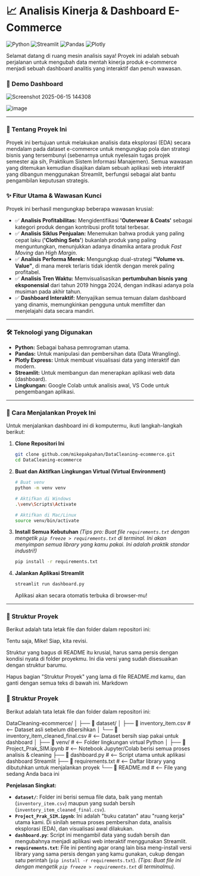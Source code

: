 # 📈 Analisis Kinerja & Dashboard E-Commerce

![Python](https://img.shields.io/badge/Python-3.10%2B-blue?style=for-the-badge&logo=python)
![Streamlit](https://img.shields.io/badge/Streamlit-1.35.0-red?style=for-the-badge&logo=streamlit)
![Pandas](https://img.shields.io/badge/Pandas-2.2.2-purple?style=for-the-badge&logo=pandas)
![Plotly](https://img.shields.io/badge/Plotly-5.22.0-blueviolet?style=for-the-badge&logo=plotly)

Selamat datang di ruang mesin analisis saya! Proyek ini adalah sebuah perjalanan untuk mengubah data mentah kinerja produk e-commerce menjadi sebuah dashboard analitis yang interaktif dan penuh wawasan.

### 📸 Demo Dashboard

![Screenshot 2025-06-15 144308](https://github.com/user-attachments/assets/119d223c-3bcc-45f7-82f5-56492ea734e0)

![image](https://github.com/user-attachments/assets/79138859-a0c0-449a-a1f6-e1d5632bc6c9)

---

### 📝 Tentang Proyek Ini

Proyek ini bertujuan untuk melakukan analisis data eksplorasi (EDA) secara mendalam pada dataset e-commerce untuk mengungkap pola dan strategi bisnis yang tersembunyi (sebenarnya untuk nyelesain tugas projek semester aja sih, Praktikum Sistem Informasi Manajemen). Semua wawasan yang ditemukan kemudian disajikan dalam sebuah aplikasi web interaktif yang dibangun menggunakan Streamlit, berfungsi sebagai alat bantu pengambilan keputusan strategis.

### ✨ Fitur Utama & Wawasan Kunci

Proyek ini berhasil mengungkap beberapa wawasan krusial:

* ✅ **Analisis Profitabilitas:** Mengidentifikasi **'Outerwear & Coats'** sebagai kategori produk dengan kontribusi profit total terbesar.
* ✅ **Analisis Siklus Penjualan:** Menemukan bahwa produk yang paling cepat laku (**'Clothing Sets'**) bukanlah produk yang paling menguntungkan, menunjukkan adanya dinamika antara produk *Fast Moving* dan *High Margin*.
* ✅ **Analisis Performa Merek:** Mengungkap dual-strategi **"Volume vs. Value"**, di mana merek terlaris tidak identik dengan merek paling profitabel.
* ✅ **Analisis Tren Waktu:** Memvisualisasikan **pertumbuhan bisnis yang eksponensial** dari tahun 2019 hingga 2024, dengan indikasi adanya pola musiman pada akhir tahun.
* ✅ **Dashboard Interaktif:** Menyajikan semua temuan dalam dashboard yang dinamis, memungkinkan pengguna untuk memfilter dan menjelajahi data secara mandiri.

---

### 🛠️ Teknologi yang Digunakan

* **Python:** Sebagai bahasa pemrograman utama.
* **Pandas:** Untuk manipulasi dan pembersihan data (Data Wrangling).
* **Plotly Express:** Untuk membuat visualisasi data yang interaktif dan modern.
* **Streamlit:** Untuk membangun dan menerapkan aplikasi web data (dashboard).
* **Lingkungan:** Google Colab untuk analisis awal, VS Code untuk pengembangan aplikasi.

---

### 🚀 Cara Menjalankan Proyek Ini

Untuk menjalankan dashboard ini di komputermu, ikuti langkah-langkah berikut:

1.  **Clone Repositori Ini**
    ```sh
    git clone github.com/mikepakpahan/DataCleaning-ecommerce.git
    cd DataCleaning-ecommerce
    ```

2.  **Buat dan Aktifkan Lingkungan Virtual (Virtual Environment)**
    ```sh
    # Buat venv
    python -m venv venv

    # Aktifkan di Windows
    .\venv\Scripts\Activate

    # Aktifkan di Mac/Linux
    source venv/bin/activate
    ```

3.  **Install Semua Kebutuhan**
    *(Tips pro: Buat file `requirements.txt` dengan mengetik `pip freeze > requirements.txt` di terminal. Ini akan menyimpan semua library yang kamu pakai. Ini adalah praktik standar industri!)*
    ```sh
    pip install -r requirements.txt
    ```

4.  **Jalankan Aplikasi Streamlit**
    ```sh
    streamlit run dashboard.py
    ```
    Aplikasi akan secara otomatis terbuka di browser-mu!

---

### 📁 Struktur Proyek
Berikut adalah tata letak file dan folder dalam repositori ini:

Tentu saja, Mike! Siap, kita revisi.

Struktur yang bagus di README itu krusial, harus sama persis dengan kondisi nyata di folder proyekmu. Ini dia versi yang sudah disesuaikan dengan struktur barumu.

Hapus bagian "Struktur Proyek" yang lama di file README.md kamu, dan ganti dengan semua teks di bawah ini.
Markdown

### 📁 Struktur Proyek

Berikut adalah tata letak file dan folder dalam repositori ini:

DataCleaning-ecommerce/
│
├── 📂 dataset/
│   ├── 📄 inventory_item.csv            # <-- Dataset asli sebelum dibersihkan
│   └── 📄 inventory_item_cleaned_final.csv # <-- Dataset bersih siap pakai untuk dashboard
│
├── 📂 venv/                               # <-- Folder lingkungan virtual Python
│
├── 📄 Project_Prak_SIM.ipynb           # <-- Notebook Jupyter/Colab berisi semua proses analisis & cleaning
├── 📄 dashboard.py                      # <-- Script utama untuk aplikasi dashboard Streamlit
├── 📄 requirements.txt                 # <-- Daftar library yang dibutuhkan untuk menjalankan proyek
└── 📄 README.md                         # <-- File yang sedang Anda baca ini

**Penjelasan Singkat:**
* **`dataset/`**: Folder ini berisi semua file data, baik yang mentah (`inventory_item.csv`) maupun yang sudah bersih (`inventory_item_cleaned_final.csv`).
* **`Project_Prak_SIM.ipynb`**: Ini adalah "buku catatan" atau "ruang kerja" utama kami. Di sinilah semua proses pembersihan data, analisis eksplorasi (EDA), dan visualisasi awal dilakukan.
* **`dashboard.py`**: Script ini mengambil data yang sudah bersih dan mengubahnya menjadi aplikasi web interaktif menggunakan Streamlit.
* **`requirements.txt`**: File ini penting agar orang lain bisa meng-install versi library yang sama persis dengan yang kamu gunakan, cukup dengan satu perintah (`pip install -r requirements.txt`). *(Tips: Buat file ini dengan mengetik `pip freeze > requirements.txt` di terminalmu).*
